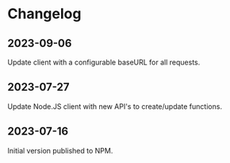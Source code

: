 # Changelog

## 2023-09-06

Update client with a configurable baseURL for all requests.

## 2023-07-27

Update Node.JS client with new API's to create/update functions.

## 2023-07-16

Initial version published to NPM.
